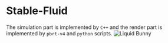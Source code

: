 # Stable-Fluid
The simulation part is implemented by `C++` and the render part is implemented by `pbrt-v4` and `python` scripts.
![Liquid Bunny](./Stable-Fluid/Demo/demo0.gif)

